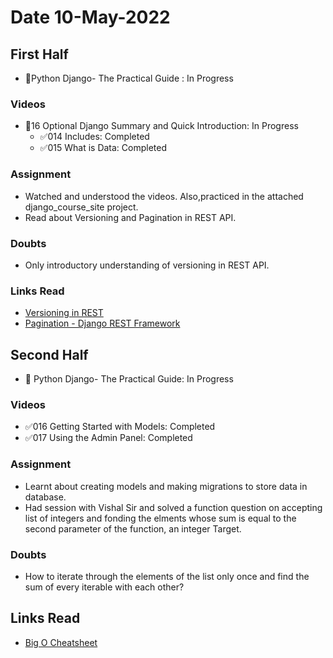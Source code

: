# Date 10-May-2022

## First Half

- 🔄Python Django- The Practical Guide : In Progress

### Videos

- 🔄16 Optional Django Summary and Quick Introduction: In Progress
  - ✅014 Includes: Completed
  - ✅015 What is Data: Completed

### Assignment

- Watched and understood the videos. Also,practiced in the attached django_course_site project.
- Read about Versioning and Pagination in REST API.

### Doubts

- Only introductory understanding of versioning in REST API.

### Links Read

- [Versioning in REST](https://restfulapi.net/versioning/)
- [Pagination - Django REST Framework](https://www.django-rest-framework.org/api-guide/pagination/)

## Second Half

- 🔄 Python Django- The Practical Guide: In Progress

### Videos

- ✅016 Getting Started with Models: Completed
- ✅017 Using the Admin Panel: Completed

### Assignment

- Learnt about creating models and making migrations to store data in database.
- Had session with Vishal Sir and solved a function question on accepting list of integers and fonding the elments whose sum is equal to the second parameter of the function, an integer Target.

### Doubts

- How to iterate through the elements of the list only once and find the sum of every iterable with each other?

## Links Read

- [Big O Cheatsheet](https://www.bigocheatsheet.com/)
